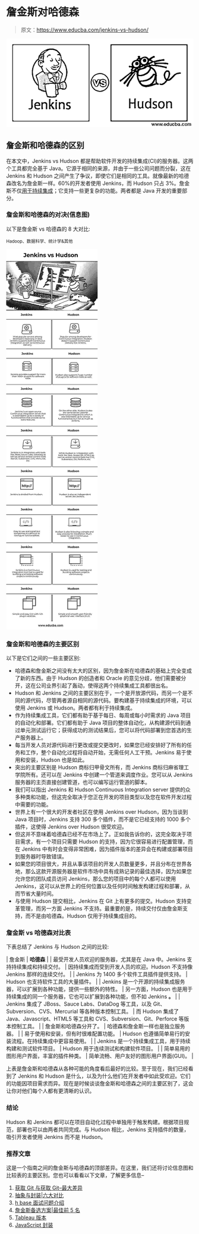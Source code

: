 # 詹金斯对哈德森

> 原文：<https://www.educba.com/jenkins-vs-hudson/>

![Jenkins vs Hudson](img/b4ed960c8c3baacfbe1dd52308eab145.png)



## 詹金斯和哈德森的区别

在本文中，Jenkins vs Hudson 都是帮助软件开发的持续集成(CI)的服务器。这两个工具都完全基于 Java。它源于相同的来源，并由于一些公司问题而分裂，这在 Jenkins 和 Hudson 之间产生了争议，即使它们是相同的工具。就像最新的哈德森改名为詹金斯一样。60%的开发者使用 Jenkins，而 Hudson 只占 3%。詹金斯不仅[用于持续集成](https://www.educba.com/what-is-continuous-integration/)；它支持一些更复杂的功能。两者都是 Java 开发的重要部分。

### 詹金斯和哈德森的对决(信息图)

以下是詹金斯 vs 哈德森的 8 大对比:

<small>Hadoop、数据科学、统计学&其他</small>

![Jenkins vs Hudson info](img/e674514eebf68946b012b50f1206cea2.png)



### 詹金斯和哈德森的主要区别

以下是它们之间的一些主要区别:

*   哈德森和詹金斯之间没有太大的区别，因为詹金斯在哈德森的基础上完全变成了新的东西。由于 Hudson 的创造者和 Oracle 的意见分歧，他们需要被分开，这在公司业界引起了轰动，使得这两个持续集成工具都很出名。
*   Hudson 和 Jenkins 之间的主要区别在于，一个是开放源代码，而另一个是不同的源代码，尽管两者源自相同的源代码。要构建基于持续集成的环境，可以使用 Jenkins 或 Hudson。两者都有利于持续集成。
*   作为持续集成工具，它们都有助于基于每日、每周或每小时需求的 Java 项目的自动化和部署。它们都有助于 Java 项目的整体自动化，从构建源代码到通过单元测试运行它；获得成功的测试结果后，您可以将代码部署到您首选的生产服务器上。
*   每当开发人员对源代码进行更改或提交更改时，如果您已经安排好了所有的任务和工作，整个自动化过程将自动开始，无需任何人工干预。Jenkins 易于使用和安装，Hudson 也是如此。
*   突出的主要区别是 Hudson 商标归甲骨文所有，而 Jenkins 商标归麻省理工学院所有。还可以在 Jenkins 中创建一个管道来调度作业。您可以从 Jenkins 服务器的主页直接创建管道，也可以编写运行管道的脚本。
*   我们可以指出 Jenkins 和 Hudson Continuous Integration server 提供的众多种类和功能，但这完全取决于您正在开发的项目类型以及您在软件开发过程中需要的功能。
*   世界上有一个很大的开发者社区在使用 Jenkins over Hudson，因为当谈到 Java 项目时，Jenkins 支持 300 多个插件，而不是它已经支持的 1000 多个插件，这使得 Jenkins over Hudson 很受欢迎。
*   但这并不意味着哈德森已经不在市场上了。正如我告诉你的，这完全取决于项目需求，有一个项目只需要 Hudson 的支持，因为它很容易进行配置管理，而在 Jenkins 中有时会变得非常困难，因为插件版本的差异会在构建或部署项目到服务器时导致错误。
*   如果您的项目很大，并且从事该项目的开发人员数量更多，并且分布在世界各地，那么这款开源服务器是软件市场中具有成熟记录的最佳选择，因为如果您允许您的团队成员访问 Jenkins，那么您的项目中的每个人都可以使用 Jenkins，这可以从世界上的任何位置以及任何时间触发构建过程和部署，从而节省大量时间。
*   与使用 Hudson 提交相比，Jenkins 在 Git 上有更多的提交。Hudson 支持变革管理，而另一方面 Jenkins 不支持。最重要的是，持续交付仅由詹金斯支持，而不是由哈德森。Hudson 仅用于持续集成目的。

### 詹金斯 vs 哈德森对比表

下表总结了 Jenkins 与 Hudson 之间的比较:

| 詹金斯 | **哈德森** |
| 最受开发人员欢迎的服务器，尤其是在 Java 中。Jenkins 支持持续集成和持续交付。 | 因持续集成而受到开发人员的欢迎。Hudson 不支持像 Jenkins 那样的连续交付。 |
| Jenkins 为 1400 多个软件工具插件提供支持。 | Hudson 也支持软件工具的大量插件。 |
| Jenkins 是一个开源的持续集成服务器，可以扩展到各种功能，提供一些额外的特性。 | 另一方面，Hudson 也是用于持续集成的同一个服务器，它也可以扩展到各种功能，但不如 Jenkins **。** |
| Jenkins 集成了 JBoss、Sauce Labs、DataDog 等工具，以及 Git、Subversion、CVS、Mercurial 等各种版本控制工具。 | 而 Hudson 集成了 Java、Javascript、HTML5 等工具和 CVS、Subversion、Git、Perforce 等版本控制工具。 |
| 詹金斯和哈德森分开了。 | 哈德森和詹金斯一样也是独立服务器。 |
| 易于使用和安装，但有时很难配置功能。 | Hudson 也遵循简单易行的安装流程。在持续集成中更容易使用。 |
| Jenkins 是一个持续集成工具，用于持续构建和测试软件项目。 | Hudson 用于连续测试和构建软件项目。 |
| 简单易用的图形用户界面，丰富的插件种类。 | 简单流畅、用户友好的图形用户界面(GUI)。 |

上表是詹金斯和哈德森从各种可能的角度看后最好的比较。至于现在，我们已经看到了 Jenkins 和 Hudson 是什么，以及为什么他们在开发者中如此受欢迎。它们的功能因项目需求而异。现在是时候谈谈詹金斯和哈德森之间的主要区别了，这会让你对他们每个人都有更清晰的认识。

### 结论

Hudson 和 Jenkins 都可以在项目自动化过程中单独用于触发构建。根据项目规范，部署也可以由两者共同完成。与 Hudson 相比，Jenkins 支持插件的数量，吸引开发者使用 Jenkins 而不是 Hudson。

### 推荐文章

这是一个指南之间的詹金斯与哈德森的顶部差异。在这里，我们还将讨论信息图和比较表的主要区别。您也可以看看以下文章，了解更多信息–

1.  [获取 Git 与获取 Git–最大差异](https://www.educba.com/git-fetch-vs-git-pull/)
2.  [抽象与封装|六大对比](https://www.educba.com/abstraction-vs-encapsulation/)
3.  [h base 面试问题介绍](https://www.educba.com/hbase-interview-questions/)
4.  [詹金斯备选方案|最佳前 5 名](https://www.educba.com/jenkins-alternatives/)
5.  [Tableau 版本](https://www.educba.com/tableau-versions/)
6.  [JavaScript 封装](https://www.educba.com/encapsulation-in-javascript/)





